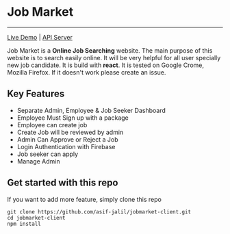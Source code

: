 # Job Market

---

[Live Demo](https://noukabaich.netlify.app/) | [API Server](https://salty-journey-40699.herokuapp.com/)

Job Market is a **Online Job Searching** website. The main purpose of this website is to search easily online. It will be very helpful for all user specially new job candidate. It is build with **react**. It is tested on Google Crome, Mozilla Firefox. If it doesn't work please create an issue.

## Key Features

- Separate Admin, Employee & Job Seeker Dashboard
- Employee Must Sign up with a package
- Employee can create job
- Create Job will be reviewed by admin
- Admin Can Approve or Reject a Job
- Login Authentication with Firebase
- Job seeker can apply
- Manage Admin

## Get started with this repo

If you want to add more feature, simply clone this repo

```
git clone https://github.com/asif-jalil/jobmarket-client.git
cd jobmarket-client
npm install
```
